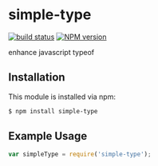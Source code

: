 simple-type
========
[![build status](https://travis-ci.org/node-codewars/simple-type.svg)](http://travis-ci.org/ruanyl/simple-type)
[![NPM version](https://badge.fury.io/js/simple-type.svg)](http://badge.fury.io/js/simple-type)

enhance javascript typeof

## Installation

This module is installed via npm:

``` bash
$ npm install simple-type
```

## Example Usage

``` js
var simpleType = require('simple-type');
```
